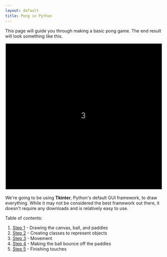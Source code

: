 ```yaml
---
layout: default
title: Pong in Python
---
```


This page will guide you through making a basic pong game. The end result will look something like this.

![Ping pong game](https://github.com/ysthakur/arts-n-stem/blob/master/images/pong/Pong_final.gif?raw=true)

We're going to be using **Tkinter**, Python's default GUI framework, to draw everything. While it may not be considered the best framework out there, it doesn't require any downloads and is relatively easy to use.

Table of contents:

1. [Step 1](Step1.md) - Drawing the canvas, ball, and paddles
2. [Step 2](Step2.md) - Creating classes to represent objects
3. [Step 3](Step3.md) - Movement
4. [Step 4](Step4.md) - Making the ball bounce off the paddles
5. [Step 5](Step5.md) - Finishing touches
